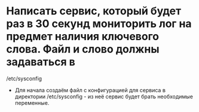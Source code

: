 # Написать сервис, который будет раз в 30 секунд мониторить лог на предмет наличия ключевого слова. Файл и слово должны задаваться в
/etc/sysconfig

  + Для начала создаём файл с конфигурацией для сервиса в директории /etc/sysconfig - из неё сервис будет брать необходимые переменные.
  
